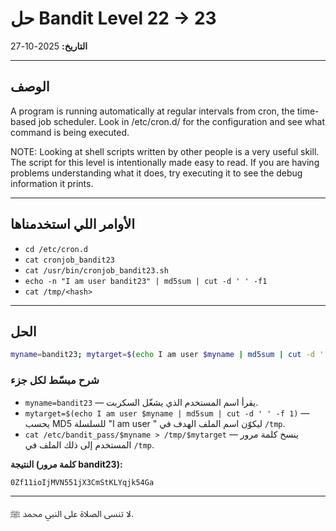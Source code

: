 # حل Bandit Level 22 → 23

**التاريخ:** 2025-10-27

---

## الوصف

A program is running automatically at regular intervals from cron, the time-based job scheduler. Look in /etc/cron.d/ for the configuration and see what command is being executed.

NOTE: Looking at shell scripts written by other people is a very useful skill. The script for this level is intentionally made easy to read. If you are having problems understanding what it does, try executing it to see the debug information it prints.


---

## الأوامر اللي استخدمناها
- `cd /etc/cron.d`
- `cat cronjob_bandit23`
- `cat /usr/bin/cronjob_bandit23.sh`
- `echo -n "I am user bandit23" | md5sum | cut -d ' ' -f1`
- `cat /tmp/<hash>`

---

## الحل 
```bash
myname=bandit23; mytarget=$(echo I am user $myname | md5sum | cut -d ' ' -f 1); echo "Copying passwordfile /etc/bandit_pass/$myname to /tmp/$mytarget"; cat /etc/bandit_pass/$myname > /tmp/$mytarget

```

### شرح مبسّط لكل جزء
- `myname=bandit23` — يقرأ اسم المستخدم الذي يشغّل السكربت.
- `mytarget=$(echo I am user $myname | md5sum | cut -d ' ' -f 1)` — يحسب MD5 للسلسلة "I am user <username>" ليكوّن اسم الملف الهدف في `/tmp`.
- `cat /etc/bandit_pass/$myname > /tmp/$mytarget` — ينسخ كلمة مرور المستخدم إلى ذلك الملف في `/tmp`.



**النتيجة (كلمة مرور bandit23):**
```
0Zf11ioIjMVN551jX3CmStKLYqjk54Ga
```
---

لا تنسى الصلاة على النبي محمد ﷺ.

